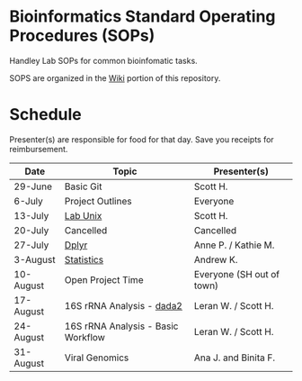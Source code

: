 # Bioinformatics Standard Operating Procedures (SOPs)
Handley Lab SOPs for common bioinfomatic tasks.

SOPS are organized in the [Wiki](https://github.com/HandleyLab/Bioinformatics-SOPs/wiki) portion of this repository.

# Schedule
Presenter(s) are responsible for food for that day. Save you receipts for reimbursement.

| Date      | Topic | Presenter(s) |
| ----------- | ----------- | ----------- |
| 29-June | Basic Git | Scott H. |
| 6-July | Project Outlines | Everyone |
| 13-July | [Lab Unix](https://github.com/HandleyLab/Bioinformatics-SOPs/wiki/1.-Unix-Stuff) | Scott H. |
| 20-July | Cancelled | Cancelled |
| 27-July | [Dplyr](https://github.com/HandleyLab/Bioinformatics-SOPs/wiki/3.-Data-Transformation-in-R-(tidyverse)) | Anne P. / Kathie M. |
| 3-August | [Statistics](https://github.com/HandleyLab/Bioinformatics-SOPs/wiki/2.-Statistical-analyses-in-R) | Andrew K. |
| 10-August | Open Project Time | Everyone (SH out of town) |
| 17-August | 16S rRNA Analysis - [dada2](https://benjjneb.github.io/dada2/) | Leran W. / Scott H.|
| 24-August | 16S rRNA Analysis - Basic Workflow | Leran W. / Scott H. |
| 31-August | Viral Genomics | Ana J. and Binita F. |

 



